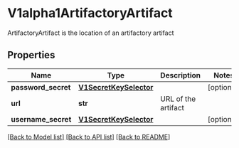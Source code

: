 # V1alpha1ArtifactoryArtifact

ArtifactoryArtifact is the location of an artifactory artifact
## Properties
Name | Type | Description | Notes
------------ | ------------- | ------------- | -------------
**password_secret** | [**V1SecretKeySelector**](V1SecretKeySelector.md) |  | [optional] 
**url** | **str** | URL of the artifact | 
**username_secret** | [**V1SecretKeySelector**](V1SecretKeySelector.md) |  | [optional] 

[[Back to Model list]](../README.md#documentation-for-models) [[Back to API list]](../README.md#documentation-for-api-endpoints) [[Back to README]](../README.md)


